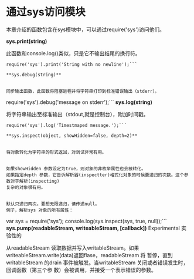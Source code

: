 # 通过sys访问模块


本章介绍的函数包含在sys模块中，可以通过require('sys')访问他们。


**sys.print(string)**


此函数和console.log()类似，只是它不输出结尾的换行符。


```
require('sys').print('String with no newline');```

**sys.debug(string)**


同步输出函数，此函数将阻塞进程并将字符串打印到标准错误输出（stderr）。
```
require('sys').debug('message on stderr');```
**sys.log(string)**

将字符串输出至标准输出（stdout,就是控制台），附加时间戳。
```
require('sys').log('Timestmaped message.');```

**sys.inspect(object, showHidden=false, depth=2)**


将对象转化为字符串的形式返回，对调试非常有用。


如果showHidden 参数设定为true，则对象的非枚举属性也会被转化。
如果指定depth 参数，它告诉解析器(inspectter)格式化对象的时候要递归的次数。这个参数对于解析(inspecting)
复杂的对象很有用。


默认只递归两次。要想无限递归，请传递null。
例子，解析sys 对象的所有属性：
```
var sys = require('sys');
console.log(sys.inspect(sys, true, null));```
**sys.pump(readableStream, writeableStream, [callback])**
Experimental 实验性的


从readableStream 读取数据并写入writableStream。如果writeableStream.write(data)返回flase，readableStream 将
暂停，直到writableStream 的drain 事件被触发。当writableStream 关闭或者错误发生时，回调函数（第三个参
数）会被调用，并接受一个表示错误的参数。

